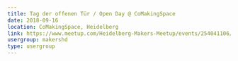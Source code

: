 ```yaml
---
title: Tag der offenen Tür / Open Day @ CoMakingSpace
date: 2018-09-16
location: CoMakingSpace, Heidelberg
link: https://www.meetup.com/Heidelberg-Makers-Meetup/events/254041106/
usergroup: makershd
type: usergroup
---
```

